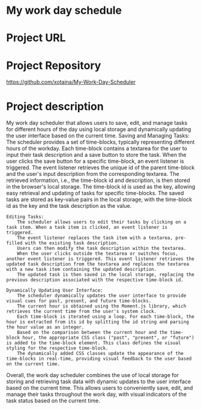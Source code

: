 # My work day schedule

# Project URL


# Project Repository
https://github.com/xotaina/My-Work-Day-Scheduler

# Project description
My work day scheduler that allows users to save, edit, and manage tasks for different hours of the day using local storage and dynamically updating the user interface based on the current time.
    Saving and Managing Tasks:
        The scheduler provides a set of time-blocks, typically representing different hours of the workday. Each time-block contains a textarea for the user to input their task description and a save button to store the task.
        When the user clicks the save button for a specific time-block, an event listener is triggered. The event listener retrieves the unique id of the parent time-block and the user's input description from the corresponding textarea.
        The retrieved information, i.e., the time-block id and description, is then stored in the browser's local storage. The time-block id is used as the key, allowing easy retrieval and updating of tasks for specific time-blocks.
        The saved tasks are stored as key-value pairs in the local storage, with the time-block id as the key and the task description as the value.

    Editing Tasks:
        The scheduler allows users to edit their tasks by clicking on a task item. When a task item is clicked, an event listener is triggered.
        The event listener replaces the task item with a textarea, pre-filled with the existing task description.
        Users can then modify the task description within the textarea.
        When the user clicks outside the textarea or switches focus, another event listener is triggered. This event listener retrieves the updated task description from the textarea and replaces the textarea with a new task item containing the updated description.
        The updated task is then saved in the local storage, replacing the previous description associated with the respective time-block id.

    Dynamically Updating User Interface:
        The scheduler dynamically updates the user interface to provide visual cues for past, present, and future time-blocks.
        The current hour is obtained using the Moment.js library, which retrieves the current time from the user's system clock.
        Each time-block is iterated using a loop. For each time-block, the hour is extracted from its id by splitting the id string and parsing the hour value as an integer.
        Based on the comparison between the current hour and the time-block hour, the appropriate CSS class ("past", "present", or "future") is added to the time-block element. This class defines the visual styling for the respective time-block.
        The dynamically added CSS classes update the appearance of the time-blocks in real-time, providing visual feedback to the user based on the current time.

Overall, the work day scheduler combines the use of local storage for storing and retrieving task data with dynamic updates to the user interface based on the current time. This allows users to conveniently save, edit, and manage their tasks throughout the work day, with visual indicators of the task status based on the current time.